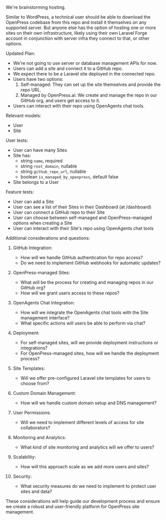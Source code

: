 We're brainstorming hosting.

Similar to WordPress, a technical user should be able to download the OpenPress codebase from this repo and install it themselves on any supported server. But anyone else has the option of hosting one or more sites on their own infrastructure, likely using their own Laravel Forge account in conjunction with server infra they connect to that, or other options.

Updated Plan:
- We're not going to use server or database management APIs for now.
- Users can add a site and connect it to a GitHub repo.
- We expect there to be a Laravel site deployed in the connected repo.
- Users have two options:
  1. Self-managed: They can set up the site themselves and provide the repo URL.
  2. Managed by OpenPress.ai: We create and manage the repo in our GitHub org, and users get access to it.
- Users can interact with their repo using OpenAgents chat tools.

Relevant models:
- User
- Site

User tests:
- User can have many Sites
- Site has:
  - string `name`, required
  - string `root_domain`, nullable
  - string `github_repo_url`, nullable
  - boolean `is_managed_by_openpress`, default false
- Site belongs to a User

Feature tests:
- User can add a Site
- User can see a list of their Sites in their Dashboard (at /dashboard)
- User can connect a GitHub repo to their Site
- User can choose between self-managed and OpenPress-managed options when creating a Site
- User can interact with their Site's repo using OpenAgents chat tools

Additional considerations and questions:
1. GitHub Integration:
   - How will we handle GitHub authentication for repo access?
   - Do we need to implement GitHub webhooks for automatic updates?

2. OpenPress-managed Sites:
   - What will be the process for creating and managing repos in our GitHub org?
   - How will we grant users access to these repos?

3. OpenAgents Chat Integration:
   - How will we integrate the OpenAgents chat tools with the Site management interface?
   - What specific actions will users be able to perform via chat?

4. Deployment:
   - For self-managed sites, will we provide deployment instructions or integrations?
   - For OpenPress-managed sites, how will we handle the deployment process?

5. Site Templates:
   - Will we offer pre-configured Laravel site templates for users to choose from?

6. Custom Domain Management:
   - How will we handle custom domain setup and DNS management?

7. User Permissions:
   - Will we need to implement different levels of access for site collaborators?

8. Monitoring and Analytics:
   - What kind of site monitoring and analytics will we offer to users?

9. Scalability:
   - How will this approach scale as we add more users and sites?

10. Security:
    - What security measures do we need to implement to protect user sites and data?

These considerations will help guide our development process and ensure we create a robust and user-friendly platform for OpenPress site management.